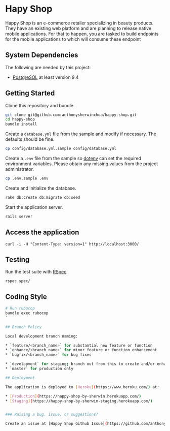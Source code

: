 # Hapy Shop

Happy Shop is an e-commerce retailer specializing in beauty products. They have an existing
web platform and are planning to release native mobile applications. For that to happen, you are
tasked to build endpoints for the mobile applications to which will consume these endpoint

## System Dependencies

The following are needed by this project:

* [PostgreSQL](http://www.postgresql.org/) at least version 9.4

## Getting Started

Clone this repository and bundle.

```bash
git clone git@github.com:anthonysherwinchua/happy-shop.git
cd happy-shop
bundle install
```

Create a `database.yml` file from the sample and modify if necessary.
The defaults should be fine.

```bash
cp config/database.yml.sample config/database.yml
```

Create a `.env` file from the sample so [dotenv](https://github.com/bkeepers/dotenv) can set the required environment variables.
Please obtain any missing values from the project administrator.

```bash
cp .env.sample .env
```

Create and initialize the database.

```bash
rake db:create db:migrate db:seed
```

Start the application server.

```bash
rails server
```

## Access the application

    curl -i -H "Content-Type: version=1" http://localhost:3000/

## Testing

Run the test suite with [RSpec](https://github.com/rspec/rspec-rails).

    rspec spec/

## Coding Style

```bash
# Run rubocop
bundle exec rubocop
`

## Branch Policy

Local development branch naming:

* `feature/<branch_name>` for substantial new feature or function
* `enhance/<branch_name>` for minor feature or function enhancement
* `bugfix/<branch_name>` for bug fixes

* `development` for staging; branch out from this to create and/or enhance existing feature(s);
* `master` for production only

## Deployment

The application is deployed to [Heroku](https://www.heroku.com/) at:

* [Production](https://happy-shop-by-sherwin.herokuapp.com/)
* [Staging](https://happy-shop-by-sherwin-staging.herokuapp.com/)


### Raising a bug, issue, or suggestions?

Create an issue at [Happy Shop Github Issue](https://github.com/anthonysherwinchua/happy-shop/issues)
